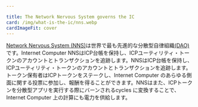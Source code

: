 ```yaml
---

title: The Network Nervous System governs the IC
card: /img/what-is-the-ic/nns.webp
cardImageFit: cover
---
```

[Network Nervous System (NNS)](/how-it-works/network-nervous-system-nns/)は世界で最も先進的な分散型自律組織[(DAO)](/docs/current/tokenomics/#network-nervous-system-nns)です。Internet Computer NNSはICP台帳を保持し、ICPユーティリティ・トークンのアカウントとトランザクションを追跡します。NNSはICP台帳を保持し、ICPユーティリティ・トークンのアカウントとトランザクションを追跡します。トークン保有者はICPトークンをステークし、Internet Computer のあらゆる側面に関する投票に参加し、報酬を得ることができます。NNSはまた、ICPトークンを分散型アプリを実行する際にバーンされるcycles に変換することで、Internet Computer 上の計算にも電力を供給します。

<!---


The [Network Nervous System (NNS)](/how-it-works/network-nervous-system-nns/)is the world’s most advanced decentralized autonomous organization [(DAO)](/docs/current/tokenomics/#network-nervous-system-nns). It serves as the decentralized source of truth for the whole Internet Computer structure, as it stores information about all nodes and their allocation to subnets.The NNS holds the ICP ledger, which tracks the accounts and transactions of the ICP utility token. Token holders can stake ICP tokens, which in turn allows them to participate in voting about every aspect of the Internet Computer and earn rewards. The NNS also powers computation on the Internet Computer by converting ICP tokens to cycles, which are burned when running decentralized apps.


-->
